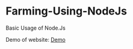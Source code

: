 # Farming-Using-NodeJs
Basic Usage of Node.Js

Demo of website:
<a href='https://program333.github.io/Farming-Using-NodeJs/' >Demo</a>
